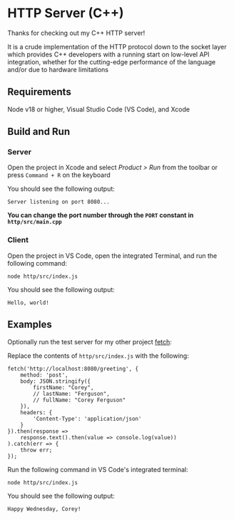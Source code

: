 # HTTP Server (C++)

Thanks for checking out my C++ HTTP server!

It is a crude implementation of the HTTP protocol down to the socket layer which provides C++ developers with a running start on low-level API integration, whether for the cutting-edge performance of the language and/or due to hardware limitations

## Requirements

Node v18 or higher, Visual Studio Code (VS Code), and Xcode

## Build and Run

### Server

Open the project in Xcode and select <i>Product > Run</i> from the toolbar or press `Command + R` on the keyboard

You should see the following output:
```
Server listening on port 8080...
```

<b>You can change the port number through the `PORT` constant in `http/src/main.cpp`</b>

### Client

Open the project in VS Code, open the integrated Terminal, and run the following command:
```
node http/src/index.js
```

You should see the following output:
```
Hello, world!
```

## Examples

Optionally run the test server for my other project [fetch](https://github.com/Cpf716/fetch):

Replace the contents of `http/src/index.js` with the following:
```
fetch('http://localhost:8080/greeting', {
    method: 'post',
    body: JSON.stringify({
        firstName: "Corey",
        // lastName: "Ferguson",
        // fullName: "Corey Ferguson"
    }),
    headers: {
        'Content-Type': 'application/json'
    }
}).then(response =>
    response.text().then(value => console.log(value))
).catch(err => {
    throw err;
});
```
Run the following command in VS Code's integrated terminal:
```
node http/src/index.js
```

You should see the following output:
```
Happy Wednesday, Corey!
```